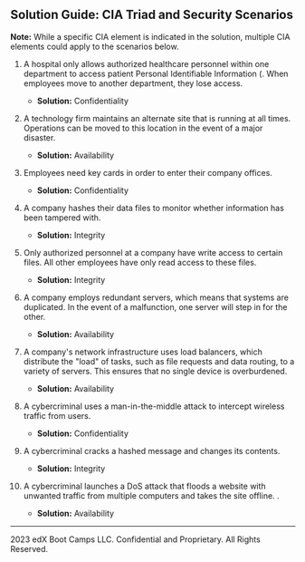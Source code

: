 ## Solution Guide: CIA Triad and Security Scenarios

**Note:** While a specific CIA element is indicated in the solution, multiple CIA elements could apply to the scenarios below.

1. A hospital only allows authorized healthcare personnel within one department to access patient Personal Identifiable Information (. When employees move to another department, they lose access.

    - **Solution:** Confidentiality

2. A technology firm maintains an alternate site that is running at all times. Operations can be moved to this location in the event of a major disaster.

   - **Solution:** Availability

3. Employees need key cards in order to enter their company offices.

   - **Solution:** Confidentiality

4. A company hashes their data files to monitor whether information has been tampered with. 

    - **Solution:** Integrity

5. Only authorized personnel at a company have write access to certain files. All other employees have only read access to these files. 

    - **Solution:** Integrity 

6. A company employs redundant servers, which means that systems are duplicated. In the event of a malfunction, one server will step in for the other.

    - **Solution:** Availability

7. A company's network infrastructure uses load balancers, which distribute the "load" of tasks, such as file requests and data routing, to a variety of servers. This ensures that no single device is overburdened.

    - **Solution:** Availability

8. A cybercriminal uses a man-in-the-middle attack to intercept wireless traffic from users. 

   - **Solution:** Confidentiality

9. A cybercriminal cracks a hashed message and changes its contents. 

   - **Solution:** Integrity

10. A cybercriminal launches a DoS attack that floods a website with unwanted traffic from multiple computers and takes the site offline. .

    - **Solution:** Availability

---  

2023 edX Boot Camps LLC. Confidential and Proprietary. All Rights Reserved.
